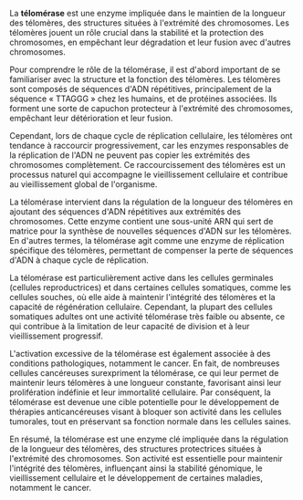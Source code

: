La **télomérase** est une enzyme impliquée dans le maintien de la longueur des télomères, des structures situées à l'extrémité des chromosomes. Les télomères jouent un rôle crucial dans la stabilité et la protection des chromosomes, en empêchant leur dégradation et leur fusion avec d'autres chromosomes. 

Pour comprendre le rôle de la télomérase, il est d'abord important de se familiariser avec la structure et la fonction des télomères. Les télomères sont composés de séquences d'ADN répétitives, principalement de la séquence « TTAGGG » chez les humains, et de protéines associées. Ils forment une sorte de capuchon protecteur à l'extrémité des chromosomes, empêchant leur détérioration et leur fusion.

Cependant, lors de chaque cycle de réplication cellulaire, les télomères ont tendance à raccourcir progressivement, car les enzymes responsables de la réplication de l'ADN ne peuvent pas copier les extrémités des chromosomes complètement. Ce raccourcissement des télomères est un processus naturel qui accompagne le vieillissement cellulaire et contribue au vieillissement global de l'organisme.

La télomérase intervient dans la régulation de la longueur des télomères en ajoutant des séquences d'ADN répétitives aux extrémités des chromosomes. Cette enzyme contient une sous-unité ARN qui sert de matrice pour la synthèse de nouvelles séquences d'ADN sur les télomères. En d'autres termes, la télomérase agit comme une enzyme de réplication spécifique des télomères, permettant de compenser la perte de séquences d'ADN à chaque cycle de réplication.

La télomérase est particulièrement active dans les cellules germinales (cellules reproductrices) et dans certaines cellules somatiques, comme les cellules souches, où elle aide à maintenir l'intégrité des télomères et la capacité de régénération cellulaire. Cependant, la plupart des cellules somatiques adultes ont une activité télomérase très faible ou absente, ce qui contribue à la limitation de leur capacité de division et à leur vieillissement progressif.

L'activation excessive de la télomérase est également associée à des conditions pathologiques, notamment le cancer. En fait, de nombreuses cellules cancéreuses surexpriment la télomérase, ce qui leur permet de maintenir leurs télomères à une longueur constante, favorisant ainsi leur prolifération indéfinie et leur immortalité cellulaire. Par conséquent, la télomérase est devenue une cible potentielle pour le développement de thérapies anticancéreuses visant à bloquer son activité dans les cellules tumorales, tout en préservant sa fonction normale dans les cellules saines.

En résumé, la télomérase est une enzyme clé impliquée dans la régulation de la longueur des télomères, des structures protectrices situées à l'extrémité des chromosomes. Son activité est essentielle pour maintenir l'intégrité des télomères, influençant ainsi la stabilité génomique, le vieillissement cellulaire et le développement de certaines maladies, notamment le cancer.